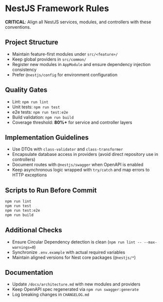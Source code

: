<!-- NESTJS:START -->
# NestJS Framework Rules

**CRITICAL**: Align all NestJS services, modules, and controllers with these conventions.

## Project Structure
- Maintain feature-first modules under `src/<feature>/`
- Keep global providers in `src/common/`
- Register new modules in `AppModule` and ensure dependency injection consistency
- Prefer `@nestjs/config` for environment configuration

## Quality Gates
- Lint: `npm run lint`
- Unit tests: `npm run test`
- e2e tests: `npm run test:e2e`
- Build validation: `npm run build`
- Coverage threshold: **80%+** for service and controller layers

## Implementation Guidelines
- Use DTOs with `class-validator` and `class-transformer`
- Encapsulate database access in providers (avoid direct repository use in controllers)
- Document routes with `@nestjs/swagger` when OpenAPI is enabled
- Keep asynchronous logic wrapped with `try/catch` and map errors to HTTP exceptions

## Scripts to Run Before Commit
```bash
npm run lint
npm run test
npm run test:e2e
npm run build
```

## Additional Checks
- Ensure Circular Dependency detection is clean (`npm run lint -- --max-warnings=0`)
- Synchronize `.env.example` with actual required variables
- Maintain aligned versions for Nest core packages (`@nestjs/*`)

## Documentation
- Update `/docs/architecture.md` with new modules and providers
- Keep OpenAPI spec regenerated via `npm run swagger:generate`
- Log breaking changes in `CHANGELOG.md`

<!-- NESTJS:END -->

